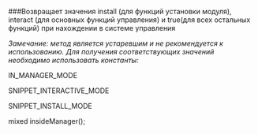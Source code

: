 ###Возвращает значения install (для функций установки модуля), interact (для основных функций управления) и true(для всех остальных функций) при нахождении в системе управления

*Замечание: метод является устаревшим и не рекомендуется к использованию. Для получения соответствующих значений необходимо использовать константы:*

IN_MANAGER_MODE

SNIPPET_INTERACTIVE_MODE

SNIPPET_INSTALL_MODE

mixed insideManager();
